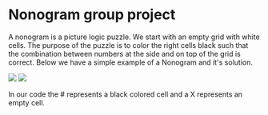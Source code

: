 Nonogram group project
==============================

A nonogram is a picture logic puzzle. We start with an empty grid with white cells. The purpose of the puzzle is to color the right cells black such that the combination between numbers at the side and on top of the grid is correct. Below we have a simple example of a Nonogram and it's solution.

![](http://www4.cs.umanitoba.ca/~jacky/Teaching/Courses/COMP_4190-ArtificialIntelligence/current/Assignments/Assignment1/Puzzles/nonogram1.png)
![](http://www4.cs.umanitoba.ca/~jacky/Teaching/Courses/COMP_4190-ArtificialIntelligence/current/Assignments/Assignment1/Puzzles/nonogram1-solution.png)

In our code the # represents a black colored cell and a X represents an empty cell.



